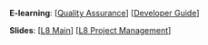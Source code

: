 **E-learning**: [[Quality Assurance](http://www.comp.nus.edu.sg/~cs2103/AY1718S2/elearn/E8P1.%20Quality%20Assurance.mp4)] [[Developer Guide](http://www.comp.nus.edu.sg/~cs2103/AY1718S2/elearn/E8P2.%20Developer%20Guide.mp4)] 

**Slides**: [[L8 Main](http://www.comp.nus.edu.sg/~cs2103/AY1718S2/slides/L8P1.%20Main.pptx)] [[L8 Project Management](http://www.comp.nus.edu.sg/~cs2103/AY1718S2/slides/L8P2.%20Project%20and%20Project%20management.pptx)]